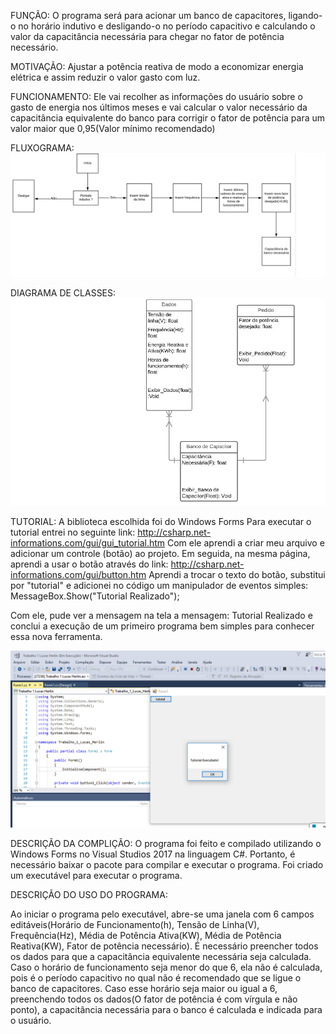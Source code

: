FUNÇÃO:
O programa será para acionar um banco de capacitores, ligando-o no horário indutivo e desligando-o no período capacitivo e calculando o valor da capacitância necessária para chegar no fator de potência necessário.

MOTIVAÇÃO:
Ajustar a potência reativa de modo a economizar energia elétrica e assim reduzir o valor gasto com luz. 

FUNCIONAMENTO:
Ele vai recolher as informações do usuário sobre o gasto de energia nos últimos meses e vai calcular o valor necessário da capacitância equivalente do banco para corrigir o fator de potência para um valor maior que 0,95(Valor mínimo recomendado) 

FLUXOGRAMA:
![Fluxograma](Fluxograma.png)

DIAGRAMA DE CLASSES:
![DiagramadeClasses](DiagramadeClasses.png)


TUTORIAL:
A biblioteca escolhida foi do Windows Forms
Para executar o tutorial entrei no seguinte link:
http://csharp.net-informations.com/gui/gui_tutorial.htm
Com ele aprendi a criar meu arquivo e adicionar um controle (botão) ao projeto. 
Em seguida, na mesma página, aprendi a usar o botão através do link:
http://csharp.net-informations.com/gui/button.htm
Aprendi a trocar o texto do botão, substitui por "tutorial" e adicionei no código um manipulador de eventos simples:
MessageBox.Show("Tutorial Realizado");

Com ele, pude ver a mensagem na tela a mensagem: Tutorial Realizado e conclui a execução de um primeiro programa bem simples para conhecer essa nova ferramenta.

![Tutorial](Tutorial.png)


DESCRIÇÃO DA COMPLIÇÃO:
O programa foi feito e compilado utilizando o Windows Forms no Visual Studios 2017 na linguagem C#. Portanto, é necessário baixar o pacote para compilar e executar o programa. Foi criado um executável para executar o programa.  

DESCRIÇÃO DO USO DO PROGRAMA:

Ao iniciar o programa pelo executável, abre-se uma janela com 6 campos editáveis(Horário de Funcionamento(h), Tensão de Linha(V), Frequência(Hz), Média de Potência Ativa(KW), Média de Potência Reativa(KW), Fator de potência necessário). 
É necessário preencher todos os dados para que a capacitância equivalente necessária seja calculada. Caso o horário de funcionamento seja menor do que 6, ela não é calculada, pois é o período capacitivo no qual não é recomendado que se ligue o banco de capacitores. Caso esse horário seja maior ou igual a 6, preenchendo todos os dados(O fator de potência é com vírgula e não ponto), a capacitância necessária para o banco é calculada e indicada para o usuário. 

